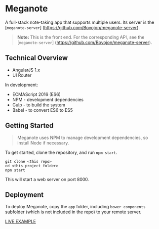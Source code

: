 # Meganote
A full-stack note-taking app that supports multiple users. Its server is the [`meganote-server`] (https://github.com/Bovojon/meganote-server).  

> **Note:** This is the front end. For the corresponding API, see the [`meganote-server`] (https://github.com/Bovojon/meganote-server).  

## Technical Overview

* AngularJS 1.x
* UI Router

In development:
* ECMAScript 2016 (ES6)
* NPM - development dependencies
* Gulp - to build the system
* Babel - to convert ES6 to ES5

## Getting Started

> Meganote uses NPM to manage development dependencies, so install Node if necessary.

To get started, clone the repository, and run `npm start`.

```shell
git clone <this repo>
cd <this project folder>
npm start
```

This will start a web server on port 8000.

## Deployment

To deploy Meganote, copy the `app` folder, including `bower components` subfolder (which is not included in the repo) to your remote server.

[LIVE EXAMPLE](https://bovojon.github.io/Meganote/#/sign-in)
